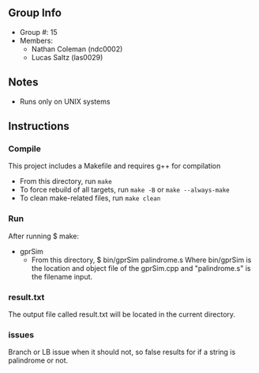 ## Group Info
- Group #: 15
- Members:
    - Nathan Coleman (ndc0002)
    - Lucas Saltz (las0029)

## Notes
- Runs only on UNIX systems

## Instructions
### Compile
This project includes a Makefile and requires g++ for compilation
- From this directory, run ```make```
- To force rebuild of all targets, run ```make -B``` or ```make --always-make```
- To clean make-related files, run ```make clean```

### Run
After running $ make:
- gprSim
	- From this directory, $ bin/gprSim palindrome.s
		Where bin/gprSim is the location and object file of the gprSim.cpp and "palindrome.s" is the filename input.

### result.txt
The output file called result.txt will be located in the current directory.

### issues
Branch or LB issue when it should not, so false results for if a string is palindrome or not.